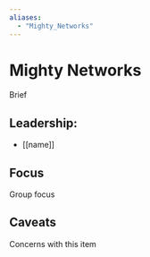 ```yaml
---
aliases:
  - "Mighty_Networks"
---
```

# Mighty Networks

Brief

## Leadership:

- [[name]]

## Focus

Group focus

## Caveats 

Concerns with this item